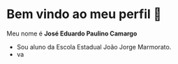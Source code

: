 # Bem vindo ao meu perfil 👋

Meu nome é **José Eduardo Paulino Camargo**

* Sou aluno da Escola Estadual João Jorge Marmorato.
* va

<!--
**necasdepitibiribas/necasdepitibiribas** is a ✨ _special_ ✨ repository because its `README.md` (this file) appears on your GitHub profile.

Here are some ideas to get you started:

- 🔭 I’m currently working on ...
- 🌱 I’m currently learning ...
- 👯 I’m looking to collaborate on ...
- 🤔 I’m looking for help with ...
- 💬 Ask me about ...
- 📫 How to reach me: ...
- 😄 Pronouns: ...
- ⚡ Fun fact: ...
-->
